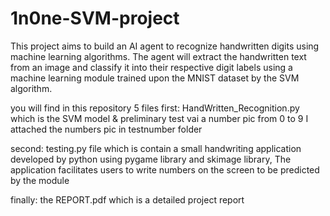 # 1n0ne-SVM-project
This project aims to build an AI agent to recognize 
handwritten digits using machine learning algorithms. The 
agent will extract the handwritten text from an image and 
classify it into their respective digit labels using a machine learning module trained upon the MNIST dataset by the 
SVM algorithm.

you will find in this repository 5 files
first: HandWritten_Recognition.py
which is the SVM model & preliminary test vai a number pic from 0 to 9 I attached the numbers pic in testnumber folder

second: testing.py file which is contain a small handwriting application  developed by python using pygame library and skimage library, The application facilitates users to write numbers on the screen to be predicted by the module

finally: the REPORT.pdf which is a detailed project report



